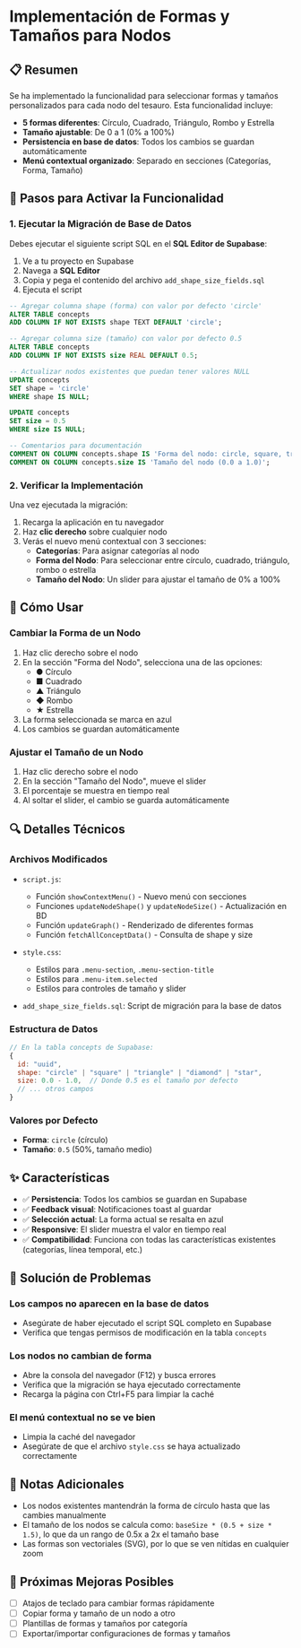 # Implementación de Formas y Tamaños para Nodos

## 📋 Resumen
Se ha implementado la funcionalidad para seleccionar formas y tamaños personalizados para cada nodo del tesauro. Esta funcionalidad incluye:

- **5 formas diferentes**: Círculo, Cuadrado, Triángulo, Rombo y Estrella
- **Tamaño ajustable**: De 0 a 1 (0% a 100%)
- **Persistencia en base de datos**: Todos los cambios se guardan automáticamente
- **Menú contextual organizado**: Separado en secciones (Categorías, Forma, Tamaño)

## 🚀 Pasos para Activar la Funcionalidad

### 1. Ejecutar la Migración de Base de Datos

Debes ejecutar el siguiente script SQL en el **SQL Editor de Supabase**:

1. Ve a tu proyecto en Supabase
2. Navega a **SQL Editor**
3. Copia y pega el contenido del archivo `add_shape_size_fields.sql`
4. Ejecuta el script

```sql
-- Agregar columna shape (forma) con valor por defecto 'circle'
ALTER TABLE concepts
ADD COLUMN IF NOT EXISTS shape TEXT DEFAULT 'circle';

-- Agregar columna size (tamaño) con valor por defecto 0.5
ALTER TABLE concepts
ADD COLUMN IF NOT EXISTS size REAL DEFAULT 0.5;

-- Actualizar nodos existentes que puedan tener valores NULL
UPDATE concepts
SET shape = 'circle'
WHERE shape IS NULL;

UPDATE concepts
SET size = 0.5
WHERE size IS NULL;

-- Comentarios para documentación
COMMENT ON COLUMN concepts.shape IS 'Forma del nodo: circle, square, triangle, diamond, star';
COMMENT ON COLUMN concepts.size IS 'Tamaño del nodo (0.0 a 1.0)';
```

### 2. Verificar la Implementación

Una vez ejecutada la migración:

1. Recarga la aplicación en tu navegador
2. Haz **clic derecho** sobre cualquier nodo
3. Verás el nuevo menú contextual con 3 secciones:
   - **Categorías**: Para asignar categorías al nodo
   - **Forma del Nodo**: Para seleccionar entre círculo, cuadrado, triángulo, rombo o estrella
   - **Tamaño del Nodo**: Un slider para ajustar el tamaño de 0% a 100%

## 🎨 Cómo Usar

### Cambiar la Forma de un Nodo
1. Haz clic derecho sobre el nodo
2. En la sección "Forma del Nodo", selecciona una de las opciones:
   - ● Círculo
   - ■ Cuadrado
   - ▲ Triángulo
   - ◆ Rombo
   - ★ Estrella
3. La forma seleccionada se marca en azul
4. Los cambios se guardan automáticamente

### Ajustar el Tamaño de un Nodo
1. Haz clic derecho sobre el nodo
2. En la sección "Tamaño del Nodo", mueve el slider
3. El porcentaje se muestra en tiempo real
4. Al soltar el slider, el cambio se guarda automáticamente

## 🔍 Detalles Técnicos

### Archivos Modificados
- `script.js`: 
  - Función `showContextMenu()` - Nuevo menú con secciones
  - Funciones `updateNodeShape()` y `updateNodeSize()` - Actualización en BD
  - Función `updateGraph()` - Renderizado de diferentes formas
  - Función `fetchAllConceptData()` - Consulta de shape y size
  
- `style.css`:
  - Estilos para `.menu-section`, `.menu-section-title`
  - Estilos para `.menu-item.selected`
  - Estilos para controles de tamaño y slider

- `add_shape_size_fields.sql`: Script de migración para la base de datos

### Estructura de Datos
```javascript
// En la tabla concepts de Supabase:
{
  id: "uuid",
  shape: "circle" | "square" | "triangle" | "diamond" | "star",
  size: 0.0 - 1.0,  // Donde 0.5 es el tamaño por defecto
  // ... otros campos
}
```

### Valores por Defecto
- **Forma**: `circle` (círculo)
- **Tamaño**: `0.5` (50%, tamaño medio)

## ✨ Características

- ✅ **Persistencia**: Todos los cambios se guardan en Supabase
- ✅ **Feedback visual**: Notificaciones toast al guardar
- ✅ **Selección actual**: La forma actual se resalta en azul
- ✅ **Responsive**: El slider muestra el valor en tiempo real
- ✅ **Compatibilidad**: Funciona con todas las características existentes (categorías, línea temporal, etc.)

## 🐛 Solución de Problemas

### Los campos no aparecen en la base de datos
- Asegúrate de haber ejecutado el script SQL completo en Supabase
- Verifica que tengas permisos de modificación en la tabla `concepts`

### Los nodos no cambian de forma
- Abre la consola del navegador (F12) y busca errores
- Verifica que la migración se haya ejecutado correctamente
- Recarga la página con Ctrl+F5 para limpiar la caché

### El menú contextual no se ve bien
- Limpia la caché del navegador
- Asegúrate de que el archivo `style.css` se haya actualizado correctamente

## 📝 Notas Adicionales

- Los nodos existentes mantendrán la forma de círculo hasta que las cambies manualmente
- El tamaño de los nodos se calcula como: `baseSize * (0.5 + size * 1.5)`, lo que da un rango de 0.5x a 2x el tamaño base
- Las formas son vectoriales (SVG), por lo que se ven nítidas en cualquier zoom

## 🎯 Próximas Mejoras Posibles

- [ ] Atajos de teclado para cambiar formas rápidamente
- [ ] Copiar forma y tamaño de un nodo a otro
- [ ] Plantillas de formas y tamaños por categoría
- [ ] Exportar/importar configuraciones de formas y tamaños
